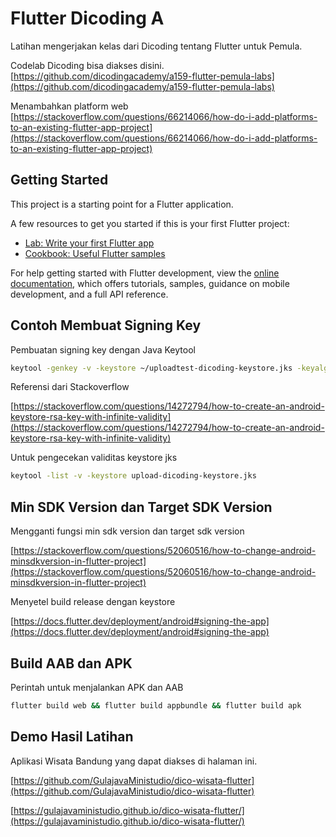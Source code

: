 # Flutter Dicoding A

Latihan mengerjakan kelas dari Dicoding tentang Flutter untuk Pemula.

Codelab Dicoding bisa diakses disini.
[https://github.com/dicodingacademy/a159-flutter-pemula-labs](https://github.com/dicodingacademy/a159-flutter-pemula-labs)

Menambahkan platform web
[https://stackoverflow.com/questions/66214066/how-do-i-add-platforms-to-an-existing-flutter-app-project](https://stackoverflow.com/questions/66214066/how-do-i-add-platforms-to-an-existing-flutter-app-project)

## Getting Started

This project is a starting point for a Flutter application.

A few resources to get you started if this is your first Flutter project:

- [Lab: Write your first Flutter app](https://docs.flutter.dev/get-started/codelab)
- [Cookbook: Useful Flutter samples](https://docs.flutter.dev/cookbook)

For help getting started with Flutter development, view the
[online documentation](https://docs.flutter.dev/), which offers tutorials,
samples, guidance on mobile development, and a full API reference.

## Contoh Membuat Signing Key

Pembuatan signing key dengan Java Keytool

```sh
keytool -genkey -v -keystore ~/uploadtest-dicoding-keystore.jks -keyalg RSA -keysize 2048 -validity 70000 -alias dico_upload_testing
```

Referensi dari Stackoverflow

[https://stackoverflow.com/questions/14272794/how-to-create-an-android-keystore-rsa-key-with-infinite-validity](https://stackoverflow.com/questions/14272794/how-to-create-an-android-keystore-rsa-key-with-infinite-validity)

Untuk pengecekan validitas keystore jks

```sh
keytool -list -v -keystore upload-dicoding-keystore.jks
```

## Min SDK Version dan Target SDK Version

Mengganti fungsi min sdk version dan target sdk version

[https://stackoverflow.com/questions/52060516/how-to-change-android-minsdkversion-in-flutter-project](https://stackoverflow.com/questions/52060516/how-to-change-android-minsdkversion-in-flutter-project)

Menyetel build release dengan keystore

[https://docs.flutter.dev/deployment/android#signing-the-app](https://docs.flutter.dev/deployment/android#signing-the-app)

## Build AAB dan APK

Perintah untuk menjalankan APK dan AAB

```sh
flutter build web && flutter build appbundle && flutter build apk
```

## Demo Hasil Latihan

Aplikasi Wisata Bandung yang dapat diakses di halaman ini.

[https://github.com/GulajavaMinistudio/dico-wisata-flutter](https://github.com/GulajavaMinistudio/dico-wisata-flutter)

[https://gulajavaministudio.github.io/dico-wisata-flutter/](https://gulajavaministudio.github.io/dico-wisata-flutter/)
